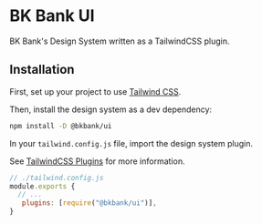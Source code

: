 # BK Bank UI

BK Bank's Design System written as a TailwindCSS plugin.

## Installation

First, set up your project to use [Tailwind CSS](https://tailwindcss.com/docs/installation).

Then, install the design system as a dev dependency:

```bash
npm install -D @bkbank/ui
```

In your `tailwind.config.js` file, import the design system plugin.

See [TailwindCSS Plugins](https://tailwindcss.com/docs/plugins) for more information.

```js
// ./tailwind.config.js
module.exports {
  // ...
   plugins: [require("@bkbank/ui")],
}
```
